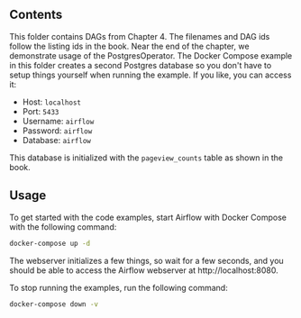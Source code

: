 ## Contents

This folder contains DAGs from Chapter 4. The filenames and DAG ids follow the listing ids in the book. Near
the end of the chapter, we demonstrate usage of the PostgresOperator. The Docker Compose example in this
folder creates a second Postgres database so you don't have to setup things yourself when running the example.
If you like, you can access it:

- Host: `localhost`
- Port: `5433`
- Username: `airflow`
- Password: `airflow`
- Database: `airflow`

This database is initialized with the `pageview_counts` table as shown in the book.

## Usage

To get started with the code examples, start Airflow with Docker Compose with the following command:

```bash
docker-compose up -d
```

The webserver initializes a few things, so wait for a few seconds, and you should be able to access the
Airflow webserver at http://localhost:8080.

To stop running the examples, run the following command:

```bash
docker-compose down -v
```
